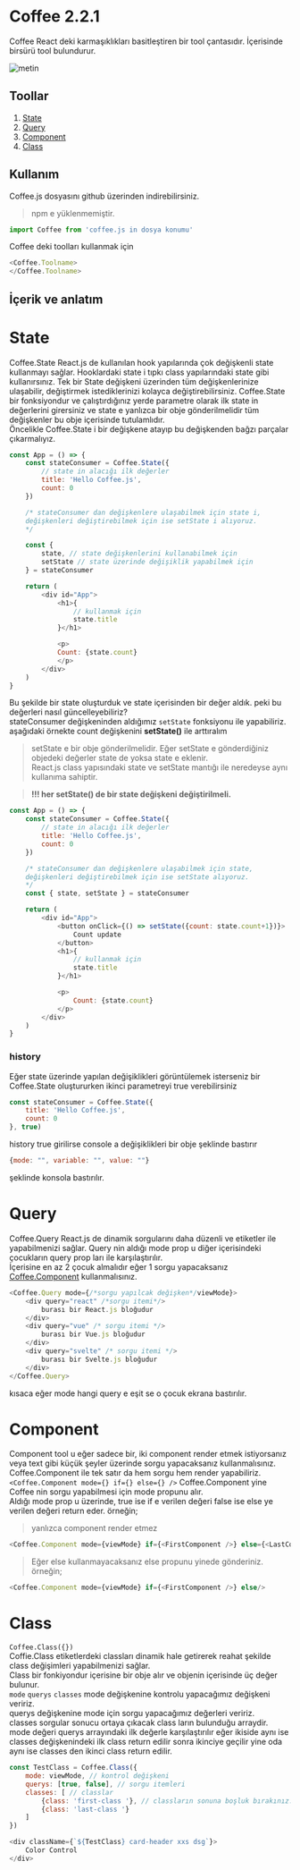 # Coffee 2.2.1
Coffee React deki karmaşıklıkları basitleştiren bir tool çantasıdır.
İçerisinde birsürü tool bulundurur.

![metin](https://emojipedia-us.s3.dualstack.us-west-1.amazonaws.com/thumbs/120/htc/37/hot-beverage_2615.png)

## Toollar
>
1. [State](#State)
2. [Query](#Query)
3. [Component](#Component)
4. [Class](#Class)


## Kullanım
Coffee.js dosyasını github üzerinden indirebilirsiniz.
> npm e yüklenmemiştir.
```javascript
import Coffee from 'coffee.js in dosya konumu'
```
Coffee deki toolları kullanmak için
```javascript
<Coffee.Toolname>
</Coffee.Toolname>
```

## İçerik ve anlatım

# State
Coffee.State React.js de kullanılan hook yapılarında çok değişkenli state kullanmayı sağlar.
Hooklardaki state i tıpkı class yapılarındaki state gibi kullanırsınız.
Tek bir State değişkeni üzerinden tüm değişkenlerinize ulaşabilir, değiştirmek istediklerinizi
kolayca değiştirebilirsiniz. Coffee.State bir fonksiyondur ve çalıştırdığınız yerde
parametre olarak ilk state in değerlerini girersiniz ve state e yanlızca bir obje gönderilmelidir tüm 
değişkenler bu obje içerisinde tutulamlıdır.  
Öncelikle Coffee.State i bir değişkene atayıp bu değişkenden bağzı parçalar çıkarmalıyız.

```javascript
const App = () => {
    const stateConsumer = Coffee.State({
        // state in alacığı ilk değerler
        title: 'Hello Coffee.js',
        count: 0
    })

    /* stateConsumer dan değişkenlere ulaşabilmek için state i,
    değişkenleri değiştirebilmek için ise setState i alıyoruz.
    */

    const {
        state, // state değişkenlerini kullanabilmek için
        setState // state üzerinde değişiklik yapabilmek için
    } = stateConsumer

    return (
        <div id="App">
            <h1>{
                // kullanmak için
                state.title
            }</h1>

            <p>
            Count: {state.count}
            </p>
        </div>
    )
}
```
Bu şekilde bir state oluşturduk ve state içerisinden bir değer aldık.
peki bu değerleri nasıl güncelleyebiliriz?  
stateConsumer değişkeninden aldığımız ``` setState ``` fonksiyonu ile yapabiliriz.
aşağıdaki örnekte count değişkenini **setState()** ile arttıralım
> setState e bir obje gönderilmelidir.
Eğer setState e gönderdiğiniz objedeki değerler state de yoksa state e eklenir.  
React.js class yapısındaki state ve setState mantığı ile neredeyse aynı kullanıma sahiptir.

> **!!! her setState() de bir state değişkeni değiştirilmeli.**

```javascript
const App = () => {
    const stateConsumer = Coffee.State({
        // state in alacığı ilk değerler
        title: 'Hello Coffee.js',
        count: 0
    })

    /* stateConsumer dan değişkenlere ulaşabilmek için state,
    değişkenleri değiştirebilmek için ise setState alıyoruz.
    */
    const { state, setState } = stateConsumer

    return (
        <div id="App">
            <button onClick={() => setState({count: state.count+1})}>
                Count update
            </button>
            <h1>{
                // kullanmak için
                state.title
            }</h1>

            <p>
                Count: {state.count}
            </p>
        </div>
    )
}
```
### history
Eğer state üzerinde yapılan değişiklikleri görüntülemek isterseniz bir Coffee.State oluştururken
ikinci parametreyi true verebilirsiniz
```javascript
const stateConsumer = Coffee.State({
    title: 'Hello Coffee.js',
    count: 0
}, true)
```
history true girilirse console a değişiklikleri bir obje şeklinde bastırır
```javascript
{mode: "", variable: "", value: ""}
```
şeklinde konsola bastırılır.


# Query
Coffee.Query React.js de dinamik sorgularını daha düzenli ve etiketler ile yapabilmenizi sağlar.
Query nin aldığı mode prop u diğer içerisindeki çocukların query prop ları ile karşılaştırılır.  
İçerisine en az 2 çocuk almalıdır eğer 1 sorgu yapacaksanız [Coffee.Component](#Component) kullanmalısınız.
```javascript
<Coffee.Query mode={/*sorgu yapılcak değişken*/viewMode}>
    <div query="react" /*sorgu itemi*/>
        burası bir React.js bloğudur
    </div>
    <div query="vue" /* sorgu itemi */>
        burası bir Vue.js bloğudur
    </div>
    <div query="svelte" /* sorgu itemi */>
        burası bir Svelte.js bloğudur
    </div>
</Coffee.Query>
```
kısaca eğer mode hangi query e eşit se o çocuk ekrana bastırılır.


# Component
Component tool u eğer sadece bir, iki component render etmek istiyorsanız
veya text gibi küçük şeyler üzerinde sorgu yapacaksanız kullanmalısınız.
Coffee.Component ile tek satır da hem sorgu hem render yapabiliriz.  
```<Coffee.Component mode={} if={} else={} />```
Coffee.Component yine Coffee nin sorgu yapabilmesi için mode propunu alır.  
Aldığı mode prop u üzerinde, true ise if e verilen değeri false ise else ye verilen
değeri return eder.
örneğin;

> yanlızca component render etmez

```javascript
<Coffee.Component mode={viewMode} if={<FirstComponent />} else={<LastComponent />} />
```
> Eğer else kullanmayacaksanız else propunu yinede gönderiniz. örneğin;
```javascript
<Coffee.Component mode={viewMode} if={<FirstComponent />} else/>
```


# Class
```Coffee.Class({})```  
Coffie.Class etiketlerdeki classları dinamik hale getirerek
reahat şekilde class değişimleri yapabilmenizi sağlar.  
Class bir fonkiyondur içerisine bir obje alır ve objenin içerisinde üç değer bulunur.  
```mode``` ```querys``` ```classes```
mode değişkenine kontrolu yapacağımız değişkeni veririz.  
querys değişkenine mode için sorgu yapacağımız değerleri veririz.  
classes sorgular sonucu ortaya çıkacak class ların bulunduğu arraydir.
mode değeri querys arrayındaki ilk değerle karşılaştırılır eğer ikiside aynı ise
classes değişkenindeki ilk class return edilir sonra ikinciye geçilir yine oda aynı ise classes den ikinci class return edilir.

```javascript
const TestClass = Coffee.Class({
    mode: viewMode, // kontrol değişkeni
    querys: [true, false], // sorgu itemleri
    classes: [ // classlar
        {class: 'first-class '}, // classların sonuna boşluk bırakınız.
        {class: 'last-class '}
    ]
})

<div className={`${TestClass} card-header xxs dsg`}>
    Color Control
</div>
```